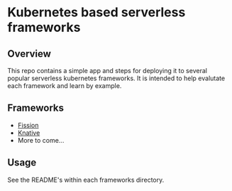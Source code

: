 # Kubernetes based serverless frameworks

## Overview
This repo contains a simple app and steps for deploying it to several popular serverless kubernetes frameworks. It is intended to help evalutate each framework and learn by example.

## Frameworks
* [Fission](https://github.com/fission/fission)
* [Knative](https://github.com/knative/)
* More to come...

## Usage
See the README's within each frameworks directory.
